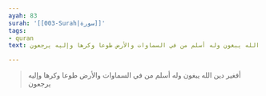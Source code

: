 ```yaml
---
ayah: 83
surah: '[[003-Surah|سورة]]'
tags:
- quran
text: أفغير دين الله يبغون وله أسلم من في السماوات والأرض طوعا وكرها وإليه يرجعون

---
```

> أفغير دين الله يبغون وله أسلم من في السماوات والأرض طوعا وكرها وإليه يرجعون
